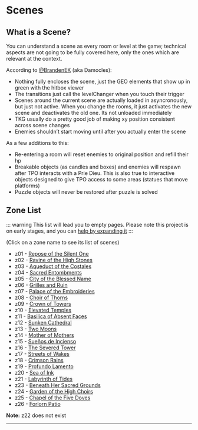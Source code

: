 # Scenes

## What is a Scene?

You can understand a scene as every room or level at the game; technical aspects are not going to be fully covered here, only the ones which are relevant at the context.

According to [@BrandenEK](https://github.com/BrandenEK) (aka Damocles):

- Nothing fully encloses the scene, just the GEO elements that show up in green with the hitbox viewer
- The transitions just call the levelChanger when you touch their trigger
- Scenes around the current scene are actually loaded in asyncronously, but just not active.  When you change the rooms, it just activates the new scene and deactivates the old one.  Its not unloaded immediately
- TKG usually do a pretty good job of making xy position consistent across scene changes
- Enemies shouldn’t start moving until after you actually enter the scene

As a few additions to this:

- Re-entering a room will reset enemies to original position and refill their hp
- Breakable objects (as candles and boxes) and enemies will respawn after TPO interacts with a Prie Dieu. This is also true to interactive objects designed to give TPO access to some areas (statues that move platforms)
- Puzzle objects will never be restored after puzzle is solved

## Zone List

::: warning
This list will lead you to empty pages.
Please note this project is on early stages, and you can [help by expanding it](/about/CONTRIBUTING)
:::

(Click on a zone name to see its list of scenes)

- z01 - [Repose of the Silent One](z01/z01)
- z02 - [Ravine of the High Stones](z02/z02)
- z03 - [Aqueduct of the Costales](z03/z03)
- z04 - [Sacred Entombments](z04/z04)
- z05 - [City of the Blessed Name](z05/z05)
- z06 - [Grilles and Ruin](z06/z06)
- z07 - [Palace of the Embroideries](z07/z07)
- z08 - [Choir of Thorns](z08/z08)
- z09 - [Crown of Towers](z09/z09)
- z10 - [Elevated Temples](z10/z10)
- z11 - [Basilica of Absent Faces](z11/z11)
- z12 - [Sunken Cathedral](z12/z12)
- z13 - [Two Moons](z13/z13)
- z14 - [Mother of Mothers](z14/z14)
- z15 - [Sueños de Incienso](z15/z15)
- z16 - [The Severed Tower](z16/z16)
- z17 - [Streets of Wakes](z17/z17)
- z18 - [Crimson Rains](z18/z18)
- z19 - [Profundo Lamento](z19/z19)
- z20 - [Sea of Ink](z20/z20)
- z21 - [Labyrinth of Tides](z21/z21)
- z23 - [Beneath Her Sacred Grounds](z23/z23)
- z24 - [Garden of the High Choirs](z24/z24)
- z25 - [Chapel of the Five Doves](z25/z25)
- z26 - [Forlorn Patio](z26/z26)

**Note:** z22 does not exist

---
